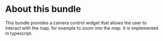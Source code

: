 # About this bundle

This bundle provides a camera control widget that allows the user to interact with the map, for example to zoom into the map.
It is implemented in typescript.